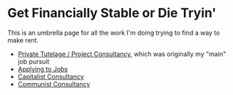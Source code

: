 # Get Financially Stable or Die Tryin'

This is an umbrella page for all the work I'm doing trying to find a way to make rent.

- [Private Tutelage / Project Consultancy][pus], which was originally my "main" job pursuit
- [Applying to Jobs](75a6548a-eec5-438c-9008-77b42867a9e2.md)
- [Capitalist Consultancy](0bc87459-4d68-45d7-aee4-f52e5b1d17aa.md)
- [Communist Consultancy](11ad1cbd-34ea-4ca9-821b-6523c3fd86ac.md)

[pus]: 739a91f4-cafa-414a-80ea-fefa66acd95b.md
